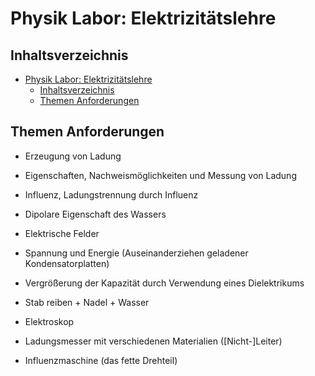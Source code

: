 # Physik Labor: Elektrizitätslehre

## Inhaltsverzeichnis

- [Physik Labor: Elektrizitätslehre](#physik-labor-elektrizit%c3%a4tslehre)
    - [Inhaltsverzeichnis](#inhaltsverzeichnis)
    - [Themen Anforderungen](#themen-anforderungen)

## Themen Anforderungen

- Erzeugung von Ladung
- Eigenschaften, Nachweismöglichkeiten und Messung von Ladung
- Influenz, Ladungstrennung durch Influenz
- Dipolare Eigenschaft des Wassers
- Elektrische Felder
- Spannung und Energie (Auseinanderziehen geladener Kondensatorplatten)
- Vergrößerung der Kapazität durch Verwendung eines Dielektrikums

- Stab reiben + Nadel + Wasser
- Elektroskop
- Ladungsmesser mit verschiedenen Materialien ([Nicht-]Leiter)
- Influenzmaschine (das fette Drehteil)

<!-- ## Versuch 1: Grundlagenexperiment

> Beschreibung

### Messergebnisse

| Spalte1 | Splate2 | Spalte3 |
| ------- | ------- | ------- |
|         |         |         |

### Auswertung

`Auswertung`

## Versuch 2

> Beschreibung

### Messergebnisse

| Spalte1 | Splate2 | Spalte3 |
| ------- | ------- | ------- |
|         |         |         |

### Auswertung

`Auswertung`

## Versuch 3

> Beschreibung

### Messergebnisse

| Spalte1 | Splate2 | Spalte3 |
| ------- | ------- | ------- |
|         |         |         |

### Auswertung

`Auswertung` -->
